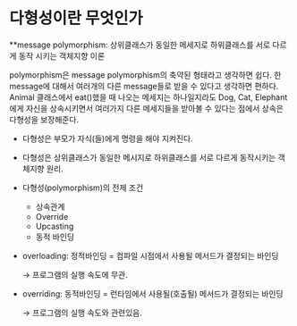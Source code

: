 # 다형성이란 무엇인가

**message polymorphism: 상위클래스가 동일한 메세지로 하위클래스를 서로 다르게 동작 시키는 객체지향 이론

polymorphism은 message polymorphism의 축약된 형태라고 생각하면 쉽다. 한 message에 대해서 여러개의 다른 message들로 받을 수 있다고 생각하면 편하다. Animal 클래스에서 eat()했을 때 나오는 메세지는 하나일지라도 Dog, Cat, Elephant 에게 자신을 상속시키면서 여러가지 다른 메세지들을 받아볼 수 있다는 점에서 상속은 다형성을 보장해준다.

- 다형성은 부모가 자식(들)에게 명령을 해야 지켜진다.
- 다형성은 상위클래스가 동일한 메시지로 하위클래스를 서로 다르게 동작시키는 객체지향 원리.
- 다형성(polymorphism)의 전제 조건
    - 상속관계
    - Override
    - Upcasting
    - 동적 바인딩
- overloading: 정적바인딩 = 컴파일 시점에서 사용될 메서드가 결정되는 바인딩
    
    → 프로그램의 실행 속도에 무관.
    
- overriding: 동적바인딩 = 런타임에서 사용될(호출될) 메서드가 결정되는 바인딩
    
    → 프로그램의 실행 속도와 관련있음.